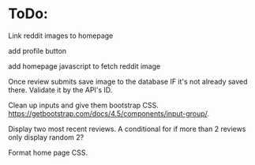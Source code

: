 # ToDo:

Link reddit images to homepage

add profile button

add homepage javascript to fetch reddit image

Once review submits save image to the database IF it's not already saved there. Validate it by the API's ID.

Clean up inputs and give them bootstrap CSS. https://getbootstrap.com/docs/4.5/components/input-group/.

Display two most recent reviews. A conditional for if more than 2 reviews only display random 2?

Format home page CSS.
